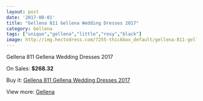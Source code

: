 ```yaml
---
layout: post
date: '2017-08-01'
title: "Gellena 811 Gellena Wedding Dresses 2017"
category: Gellena
tags: ["unique","gellena","little","rosy","black"]
image: http://img.hectodress.com/7255-thickbox_default/gellena-811-gellena-wedding-dresses-2013.jpg
---
```

Gellena 811 Gellena Wedding Dresses 2017

On Sales: **$268.32**
<a href="https://www.hectodress.com/gellena/3614-gellena-811-gellena-wedding-dresses-2013.html"><amp-img layout="responsive" width="600" height="600" src="//img.hectodress.com/7255-thickbox_default/gellena-811-gellena-wedding-dresses-2013.jpg" alt="Gellena 811 Gellena Wedding Dresses 2017 0" /></a>
<a href="https://www.hectodress.com/gellena/3614-gellena-811-gellena-wedding-dresses-2013.html"><amp-img layout="responsive" width="600" height="600" src="//img.hectodress.com/7257-thickbox_default/gellena-811-gellena-wedding-dresses-2013.jpg" alt="Gellena 811 Gellena Wedding Dresses 2017 1" /></a>
<a href="https://www.hectodress.com/gellena/3614-gellena-811-gellena-wedding-dresses-2013.html"><amp-img layout="responsive" width="600" height="600" src="//img.hectodress.com/7256-thickbox_default/gellena-811-gellena-wedding-dresses-2013.jpg" alt="Gellena 811 Gellena Wedding Dresses 2017 2" /></a>

Buy it: [Gellena 811 Gellena Wedding Dresses 2017](https://www.hectodress.com/gellena/3614-gellena-811-gellena-wedding-dresses-2013.html "Gellena 811 Gellena Wedding Dresses 2017")

View more: [Gellena](https://www.hectodress.com/63-gellena "Gellena")